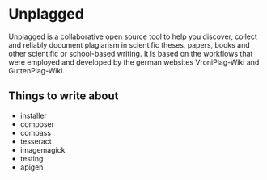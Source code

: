 Unplagged
=========

Unplagged is a collaborative open source tool to help you discover, collect and reliably document plagiarism in scientific theses, papers, books and other scientific or school-based writing. It is based on the workflows that were employed and developed by the german websites VroniPlag-Wiki and GuttenPlag-Wiki.


Things to write about
---------------------

* installer
* composer
* compass
* tesseract
* imagemagick
* testing
* apigen